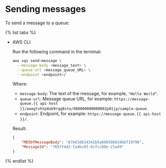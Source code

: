 # Sending messages

To send a message to a queue:

{% list tabs %}

- AWS CLI

   Run the following command in the terminal:

   ```bash
   aws sqs send-message \
     --message-body <message_text> \
     --queue-url <message_queue_URL> \
     --endpoint <endpoint>/
   ```

   Where:

   * `message-body`: The text of the message, for example, `"Hello World"`.
   * `queue-url`: Message queue URL, for example: `https://message-queue.{{ api-host }}/aoegtvhtp8ob9rqq8sto/000000000000002p01jp/sample-queue`.
   * `endpoint`: Endpoint, for example: `https://message-queue.{{ api-host }}/`.

   Result:

   ```json
   {
       "MD5OfMessageBody": "67e63db14341b5a696596634bbf19796",
       "MessageId": "765ff4d2-fa4bc83-6cfcc68e-21a49"
   }
   ```

{% endlist %}
